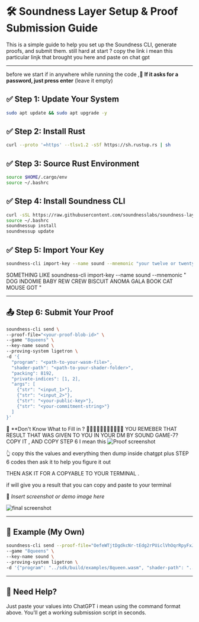 
# 🛠️ Soundness Layer Setup & Proof Submission Guide

This is a simple guide to help you set up the Soundness CLI, generate proofs, and submit them.
still hard at start ? 
 copy the link i mean this particular linjk that brought you here and paste on chat gpt 

---



before  we start if in anywhere while running the code ,🛑 **If it asks for a password, just press enter** (leave it empty)



## ✅ Step 1: Update Your System
```bash
sudo apt update && sudo apt upgrade -y
```

## ✅ Step 2: Install Rust
```bash
curl --proto '=https' --tlsv1.2 -sSf https://sh.rustup.rs | sh
```

## ✅ Step 3: Source Rust Environment
```bash
source $HOME/.cargo/env
source ~/.bashrc
```

## ✅ Step 4: Install Soundness CLI
```bash
curl -sSL https://raw.githubusercontent.com/soundnesslabs/soundness-layer/main/soundnessup/install | bash
source ~/.bashrc
soundnessup install
soundnessup update
```

## ✅ Step 5: Import Your Key
```bash
soundness-cli import-key --name sound --mnemonic "your twelve or twenty-four word phrase here"
```
SOMETHING LIKE   soundness-cli import-key --name sound --mnemonic " DOG INDOMIE BABY REW CREW BISCUIT ANOMA GALA BOOK CAT MOUSE GOT "

---


 
## 📤 Step 6: Submit Your Proof

```bash
soundness-cli send \
--proof-file="<your-proof-blob-id>" \
--game "8queens" \
--key-name sound \
--proving-system ligetron \
-d '{ 
  "program": "<path-to-your-wasm-file>", 
  "shader-path": "<path-to-your-shader-folder>", 
  "packing": 8192, 
  "private-indices": [1, 2], 
  "args": [ 
    {"str": "<input_1>"}, 
    {"str": "<input_2>"}, 
    {"str": "<your-public-key>"}, 
    {"str": "<your-commitment-string>"} 
  ] 
}'
```

🧠 **Don't Know What to Fill in ? 
 🫛🫛🫛🫛🫛🫛🫛🫛🫛🫛🫛
 YOU REMEBER  THAT RESULT THAT WAS GIVEN TO YOU IN YOUR DM BY SOUND GAME-7? 
COPY IT , AND COPY STEP 6 
 I mean this 
 ![Proof screenshot](https://i.imgur.com/g7ryV67.png)

 👆 copy this the values and everything  then dump inside chatgpt plus STEP 6 codes
 then ask it to help you figure it out 


 THEN ASK IT FOR A COPYABLE TO YOUR TERMINAL .

if will give you a result that you can copy and paste to your terminal 

📸 *Insert screenshot or demo image here*

![final screenshot](https://i.imgur.com/qV2ZDcf.jpeg)


---

## 🧪 Example (My Own)

```bash
soundness-cli send --proof-file="OefeWTjtDgdkcNr-tEdg2rPUiclVhOqrRpyFxJDem34" \
--game "8queens" \
--key-name sound \
--proving-system ligetron \
-d '{"program": "../sdk/build/examples/8queen.wasm", "shader-path": "../shader", "packing": 8192, "private-indices": [1, 2], "args": [{"str": "0000000000000000"}, {"str": "11111111111111111111111111111111"}, {"str": "<your-public-key>"}, {"str": "<your-commitment-string>"}]}'
```

---

## 🙋 Need Help?
Just paste your values into ChatGPT i mean  using the command format above. You'll get a working submission script in seconds.
